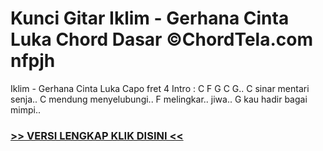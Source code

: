 
 # Kunci Gitar Iklim - Gerhana Cinta Luka Chord Dasar ©ChordTela.com nfpjh


Iklim - Gerhana Cinta Luka Capo fret 4 Intro : C F G C G.. C sinar mentari senja.. C mendung menyelubungi.. F melingkar.. jiwa.. G kau hadir bagai mimpi..

###  <a href="https://shortlighzx.web.app?sq=Kunci Gitar Iklim - Gerhana Cinta Luka Chord Dasar ©ChordTela.com"> >> VERSI LENGKAP KLIK DISINI << </a>

